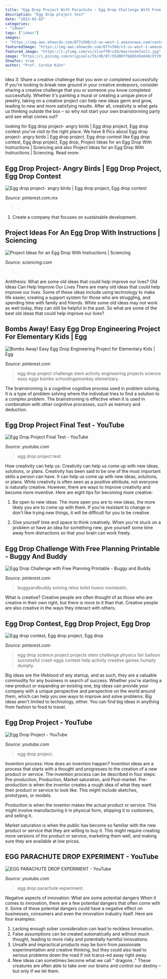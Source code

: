 ```yaml
---
title: "Egg Drop Project With Parachute : Egg Drop Challenge With Free Planning Printable"
description: "Egg drop project test"
date: "2023-03-03"
categories:
- "ideas"
tags: ["ideas"]
images:
- "https://img-aws.ehowcdn.com/877x500/s3-us-west-1.amazonaws.com/contentlab.studiod/getty/895d102f94d145c7a6b1f3a68e7fff54.jpg"
featuredImage: "https://img-aws.ehowcdn.com/877x500/s3-us-west-1.amazonaws.com/contentlab.studiod/getty/895d102f94d145c7a6b1f3a68e7fff54.jpg"
featured_image: "https://i.ytimg.com/vi/slveff0rv1U/maxresdefault.jpg"
image: "https://i.pinimg.com/originals/55/d0/0f/55d00f7bb85d3e040c9f29fa4f6c6504.jpg"
ShowToc: true
author: "Prof. Cordie Kihn"
---
```



Idea 3: Share a creative challenge that you won or completed successfully
If you're looking to break new ground in your creative endeavors, consider sharing a creative challenge that you or someone you know completed successfully. Whether it's painting a mural or creating a unique piece of jewelry, taking on a creative project can help new ideas germ and grow, leading to new and more satisfying results. After all, creativity is what gets us thinking outside the box – so why not start your own brainstorming party and see what comes out?

	

		
looking for Egg drop project- angry birds | Egg drop project, Egg drop contest you've visit to the right place. We have 8 Pics about Egg drop project- angry birds | Egg drop project, Egg drop contest like Egg drop contest, Egg drop project, Egg drop, Project Ideas for an Egg Drop With Instructions | Sciencing and also Project Ideas for an Egg Drop With Instructions | Sciencing. Read more:
		
    
## Egg Drop Project- Angry Birds | Egg Drop Project, Egg Drop Contest

<img loading=lazy src="https://i.pinimg.com/originals/00/82/65/00826510299cfe4f05d22d6e3ee88f44.jpg" onerror="this.onerror=null;this.src='https://tse2.mm.bing.net/th?id=OIP.jxdMGNT7aYvLgzbX6W55OgHaJ4&amp;pid=15.1';" alt="Egg drop project- angry birds | Egg drop project, Egg drop contest">

_Source: pinterest.com.mx_

>. 

	

1. Create a company that focuses on sustainable development.

    
## Project Ideas For An Egg Drop With Instructions | Sciencing

<img loading=lazy src="https://img-aws.ehowcdn.com/877x500/s3-us-west-1.amazonaws.com/contentlab.studiod/getty/895d102f94d145c7a6b1f3a68e7fff54.jpg" onerror="this.onerror=null;this.src='https://tse2.mm.bing.net/th?id=OIP.EOeG-r4rRfr0yda8fe7KbwHaEO&amp;pid=15.1';" alt="Project Ideas for an Egg Drop With Instructions | Sciencing">

_Source: sciencing.com_

>. 

	

Antithesis: What are some old ideas that could help improve our lives?
Old Ideas Can Help Improve Our Lives
There are many old ideas that could help improve our lives. Some of these ideas include using technology to make life easier, creating a support system for those who are struggling, and spending time with family and friends. While some old ideas may not work as well today, they can still be helpful in the past. So what are some of the best old ideas that could help improve our lives?

    
## Bombs Away! Easy Egg Drop Engineering Project For Elementary Kids | Egg

<img loading=lazy src="https://i.pinimg.com/736x/1a/44/e9/1a44e979a9f6a26f130b6589e76b2122.jpg" onerror="this.onerror=null;this.src='https://tse3.mm.bing.net/th?id=OIP.Y-5WxYuuQa6kEEuGEf-V9wHaLG&amp;pid=15.1';" alt="Bombs Away! Easy Egg Drop Engineering Project for Elementary Kids | Egg">

_Source: pinterest.com_

>egg drop project challenge stem activity engineering projects science easy eggs bombs schoolingamonkey elementary. 

	

The brainstroming is a cognitive cognitive process used in problem solving. It is a type of problem solving where the individual tries to find a solution to a complex problem. The brainstroming is effective when it is used in combination with other cognitive processes, such as memory and deduction.

    
## Egg Drop Project Final Test - YouTube

<img loading=lazy src="https://i.ytimg.com/vi/K0JCa0mNusY/maxresdefault.jpg" onerror="this.onerror=null;this.src='https://tse3.mm.bing.net/th?id=OIP.Z0PjLkkRzL0ASK5M9HhF1gHaEK&amp;pid=15.1';" alt="Egg Drop Project Final Test - YouTube">

_Source: youtube.com_

>egg drop project test. 

	

How creativity can help us: Creativity can help us come up with new ideas, solutions, or plans.
Creativity has been said to be one of the most important skills a person can have. It can help us come up with new ideas, solutions, or plans. While creativity is often seen as a positive attribute, not everyone is naturally creative. However, there are ways to improve creativity and become more inventive. Here are eight tips for becoming more creative: 
1. Be open to new ideas. The more open you are to new ideas, the more likely you are to come up with them. If you're resistant to change or don't like trying new things, it will be difficult for you to be creative.

2. Give yourself time and space to think creatively. When you're stuck on a problem or have an idea for something new, give yourself some time away from distractions so that your brain can work freely.

    
## Egg Drop Challenge With Free Planning Printable - Buggy And Buddy

<img loading=lazy src="https://i.pinimg.com/originals/55/d0/0f/55d00f7bb85d3e040c9f29fa4f6c6504.jpg" onerror="this.onerror=null;this.src='https://tse2.mm.bing.net/th?id=OIP.8A9Cmq0bqk3jSwemTIr42AAAAA&amp;pid=15.1';" alt="Egg Drop Challenge with Free Planning Printable - Buggy and Buddy">

_Source: pinterest.com_

>buggyandbuddy solving retos toilet huevo momtastic. 

	

What is creative?
Creative people are often thought of as those who are creative in their own right, but there is more to it than that. Creative people are also creative in the ways they interact with others.

    
## Egg Drop Contest, Egg Drop Project, Egg Drop

<img loading=lazy src="https://i.pinimg.com/736x/43/65/7f/43657fbe83fbc55be53e10ce16b7e944--egg-drop-project-ideas-science-egg-drop-project-ideas-design.jpg" onerror="this.onerror=null;this.src='https://tse3.mm.bing.net/th?id=OIP.rpEpGf3SPlQNTZSoBkkdNQHaJ6&amp;pid=15.1';" alt="Egg drop contest, Egg drop project, Egg drop">

_Source: pinterest.com_

>egg drop science project projects stem challenge physics fair balloon successful crash eggs contest help activity creative games humpty dumpty. 

	

Big ideas are the lifeblood of any startup, and as such, they are a valuable commodity for any business in search of success. Whether you're starting a new product or expanding an existing one, big ideas can provide your company with a unique perspective and perspective on the world around them, which can help you see ways to improve and solve problems. Big ideas aren't limited to technology, either. You can find big ideas in anything from fashion to food to travel.

    
## Egg Drop Project - YouTube

<img loading=lazy src="https://i.ytimg.com/vi/slveff0rv1U/maxresdefault.jpg" onerror="this.onerror=null;this.src='https://tse1.mm.bing.net/th?id=OIP.i73ECPZioPjg0qAWyaphGQHaEK&amp;pid=15.1';" alt="Egg Drop Project - YouTube">

_Source: youtube.com_

>egg drop project. 

	

Invention process: How does an invention happen?
Invention ideas are a process that starts with a thought and progresses to the creation of a new product or service. The invention process can be described in four steps: Pre-production, Production, Market saturation, and Post-market.
Pre-production is when the inventor creates a rough idea of what they want their product or service to look like. This might include sketches, prototypes, or models.

Production is when the inventor makes the actual product or service. This might involve manufacturing it in physical form, shipping it to customers, and selling it.

Market saturation is when the public has become so familiar with the new product or service that they are willing to buy it. This might require creating more versions of the product or service, marketing them well, and making sure they are available at low prices.

    
## EGG PARACHUTE DROP EXPERIMENT - YouTube

<img loading=lazy src="https://i.ytimg.com/vi/39cMA9cQSIM/hqdefault.jpg" onerror="this.onerror=null;this.src='https://tse4.mm.bing.net/th?id=OIP.d4QJsCesBIEEKRn8LUYh0AHaFj&amp;pid=15.1';" alt="EGG PARACHUTE DROP EXPERIMENT - YouTube">

_Source: youtube.com_

>egg drop parachute experiment. 

	

Negative aspects of innovation: What are some potential dangers
When it comes to innovation, there are a few potential dangers that often come with it. Some of these potential dangers could have a negative effect on businesses, consumers and even the innovation industry itself. Here are four examples:
1. Lacking enough sober consideration can lead to reckless Innovation.
2. False assumptions can be created automatically and without much thought, leading to more risky and potentially harmful innovations.
3. Unsafe and impractical products may be born from passionate experimentation and creative thinking, but they could also lead to serious problems down the road if not Icarus-ed away right away. 
4. New ideas can sometimes become what we call " dragons ." These creatures are often able to take over our brains and control our destiny – but only if we let them.


